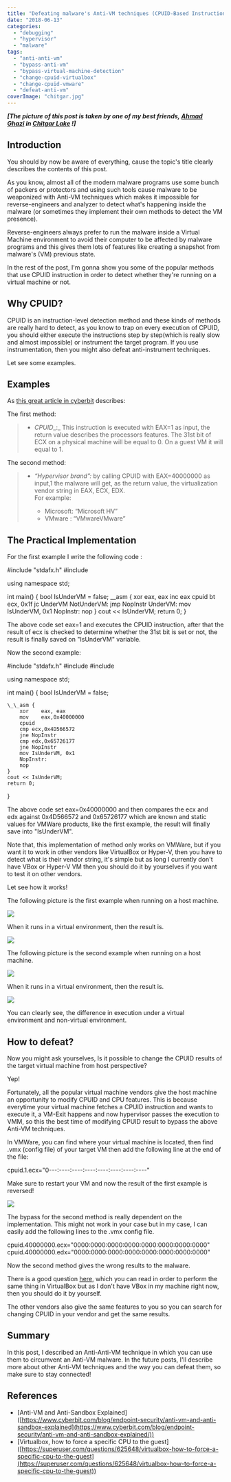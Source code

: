 ```yaml
---
title: "Defeating malware's Anti-VM techniques (CPUID-Based Instructions)"
date: "2018-06-13"
categories: 
  - "debugging"
  - "hypervisor"
  - "malware"
tags: 
  - "anti-anti-vm"
  - "bypass-anti-vm"
  - "bypass-virtual-machine-detection"
  - "change-cpuid-virtualbox"
  - "change-cpuid-vmware"
  - "defeat-anti-vm"
coverImage: "chitgar.jpg"
---
```


_**\[The picture of this post is taken by one of my best friends, [Ahmad Ghazi](https://twitter.com/amdgzi) in [Chitgar Lake](https://en.wikipedia.org/wiki/Chitgar_Lake) !\]**_

## Introduction

You should by now be aware of everything, cause the topic's title clearly describes the contents of this post.

As you know, almost all of the modern malware programs use some bunch of packers or protectors and using such tools cause malware to be weaponized with Anti-VM techniques which makes it impossible for reverse-engineers and analyzer to detect what's happening inside the malware (or sometimes they implement their own methods to detect the VM presence).

Reverse-engineers always prefer to run the malware inside a Virtual Machine environment to avoid their computer to be affected by malware programs and this gives them lots of features like creating a snapshot from malware's (VM) previous state.

In the rest of the post, I'm gonna show you some of the popular methods that use CPUID instruction in order to detect whether they're running on a virtual machine or not.

## Why CPUID?

CPUID is an instruction-level detection method and these kinds of methods are really hard to detect, as you know to trap on every execution of CPUID, you should either execute the instructions step by step(which is really slow and almost impossible) or instrument the target program. If you use instrumentation, then you might also defeat anti-instrument techniques.

Let see some examples.

## Examples

As [this great article in cyberbit](https://www.cyberbit.com/blog/endpoint-security/anti-vm-and-anti-sandbox-explained/) describes:

The first method:

> - _CPUID__:_ This instruction is executed with EAX=1 as input, the return value describes the processors features. The 31st bit of ECX on a physical machine will be equal to 0. On a guest VM it will equal to 1.

The second method:

> - _“Hypervisor brand”:_ by calling CPUID with EAX=40000000 as input,1 the malware will get, as the return value, the virtualization vendor string in EAX, ECX, EDX.  
>     For example:
>     
>     - Microsoft: “Microsoft HV”
>     - VMware : “VMwareVMware”

## The Practical Implementation

For the first example I write the following code :

#include "stdafx.h"
#include <iostream>

using namespace std;

int main()
{
	bool IsUnderVM = false;
	\_\_asm {
		xor    eax, eax
		inc    eax
		cpuid
		bt     ecx, 0x1f
		jc     UnderVM
		NotUnderVM:
		jmp     NopInstr
		UnderVM:
		mov    IsUnderVM, 0x1
		NopInstr:
		nop
	}
	cout << IsUnderVM;
    return 0;
}

The above code set eax=1 and executes the CPUID instruction, after that the result of ecx is checked to determine whether the 31st bit is set or not, the result is finally saved on "IsUnderVM" variable.

Now the second example:

#include "stdafx.h"
#include <iostream>
#include <string>

using namespace std;

int main()
{
	bool IsUnderVM = false;

	\_\_asm {
		xor    eax, eax
		mov    eax,0x40000000
		cpuid
		cmp ecx,0x4D566572
		jne NopInstr
		cmp edx,0x65726177
		jne NopInstr
		mov IsUnderVM, 0x1
		NopInstr:
		nop
	}
	cout << IsUnderVM;
	return 0;
}

The above code set eax=0x40000000 and then compares the ecx and edx against 0x4D566572 and 0x65726177 which are known and static values for VMWare products, like the first example, the result will finally save into "IsUnderVM".

Note that, this implementation of method only works on VMWare, but if you want it to work in other vendors like VirtualBox or Hyper-V, then you have to detect what is their vendor string, it's simple but as long I currently don't have VBox or Hyper-V VM then you should do it by yourselves if you want to test it on other vendors.

Let see how it works!

The following picture is the first example when running on a host machine.

![](../../assets/images/1st-example-host.png)

When it runs in a virtual environment, then the result is.

![](../../assets/images/1st-example-vm.png)

The following picture is the second example when running on a host machine.

![](../../assets/images/2nd-example-host.png)

When it runs in a virtual environment, then the result is.

![](../../assets/images/2nd-example-vm.png)

You can clearly see, the difference in execution under a virtual environment and non-virtual environment.

## How to defeat?

Now you might ask yourselves, Is it possible to change the CPUID results of the target virtual machine from host perspective?

Yep!

Fortunately, all the popular virtual machine vendors give the host machine an opportunity to modify CPUID and CPU features. This is because everytime your virtual machine fetches a CPUID instruction and wants to execute it, a VM-Exit happens and now hypervisor passes the execution to VMM, so this the best time of modifying CPUID result to bypass the above Anti-VM techniques.

In VMWare, you can find where your virtual machine is located, then find .vmx (config file) of your target VM then add the following line at the end of the file:

cpuid.1.ecx="0---:----:----:----:----:----:----:----"

Make sure to restart your VM and now the result of the first example is reversed!

![](../../assets/images/anti-vm-bypass.png)

The bypass for the second method is really dependent on the implementation. This might not work in your case but in my case, I can easily add the following lines to the .vmx config file.

cpuid.40000000.ecx="0000:0000:0000:0000:0000:0000:0000:0000"
cpuid.40000000.edx="0000:0000:0000:0000:0000:0000:0000:0000"

Now the second method gives the wrong results to the malware.

There is a good question [here](https://superuser.com/questions/625648/virtualbox-how-to-force-a-specific-cpu-to-the-guest), which you can read in order to perform the same thing in VirtualBox but as I don't have VBox in my machine right now, then you should do it by yourself.

The other vendors also give the same features to you so you can search for changing CPUID in your vendor and get the same results.

## Summary

In this post, I described an Anti-Anti-VM technique in which you can use them to circumvent an Anti-VM malware. In the future posts, I'll describe more about other Anti-VM techniques and the way you can defeat them, so make sure to stay connected!

## References

- \[Anti-VM and Anti-Sandbox Explained\] ([https://www.cyberbit.com/blog/endpoint-security/anti-vm-and-anti-sandbox-explained](https://www.cyberbit.com/blog/endpoint-security/anti-vm-and-anti-sandbox-explained/))
- \[Virtualbox, how to force a specific CPU to the guest\] ([https://superuser.com/questions/625648/virtualbox-how-to-force-a-specific-cpu-to-the-guest](https://superuser.com/questions/625648/virtualbox-how-to-force-a-specific-cpu-to-the-guest))
